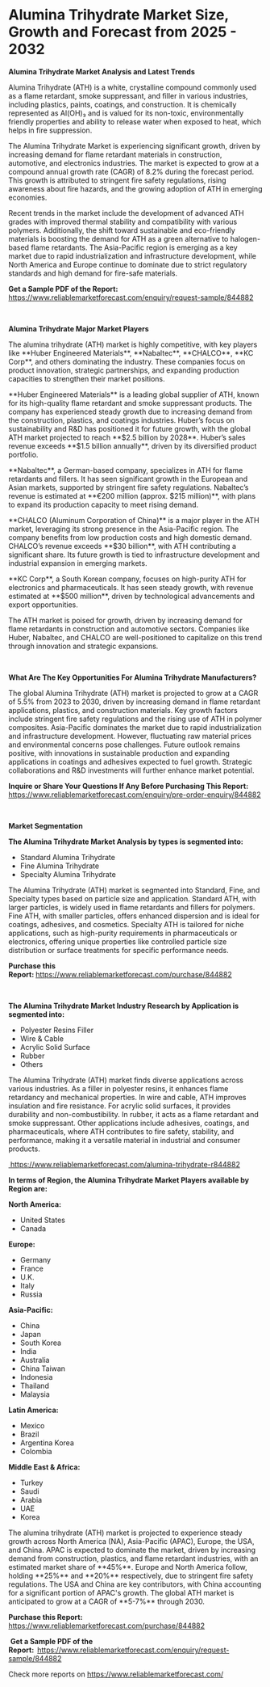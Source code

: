<p><h1>Alumina Trihydrate Market Size, Growth and Forecast from 2025 - 2032</h1></p><p><strong>Alumina Trihydrate Market Analysis and Latest Trends</strong></p>
<p><p>Alumina Trihydrate (ATH) is a white, crystalline compound commonly used as a flame retardant, smoke suppressant, and filler in various industries, including plastics, paints, coatings, and construction. It is chemically represented as Al(OH)₃ and is valued for its non-toxic, environmentally friendly properties and ability to release water when exposed to heat, which helps in fire suppression.</p><p>The Alumina Trihydrate Market is experiencing significant growth, driven by increasing demand for flame retardant materials in construction, automotive, and electronics industries. The market is expected to grow at a compound annual growth rate (CAGR) of 8.2% during the forecast period. This growth is attributed to stringent fire safety regulations, rising awareness about fire hazards, and the growing adoption of ATH in emerging economies.</p><p>Recent trends in the market include the development of advanced ATH grades with improved thermal stability and compatibility with various polymers. Additionally, the shift toward sustainable and eco-friendly materials is boosting the demand for ATH as a green alternative to halogen-based flame retardants. The Asia-Pacific region is emerging as a key market due to rapid industrialization and infrastructure development, while North America and Europe continue to dominate due to strict regulatory standards and high demand for fire-safe materials.</p></p>
<p><strong>Get a Sample PDF of the Report:&nbsp;</strong> <a href="https://www.reliablemarketforecast.com/enquiry/request-sample/844882?utm_campaign=2237&utm_medium=2&utm_source=Github&utm_content=ia&utm_term=26012025&utm_id=alumina-trihydrate">https://www.reliablemarketforecast.com/enquiry/request-sample/844882</a></p>
<p>&nbsp;</p>
<p><strong>Alumina Trihydrate Major Market Players</strong></p>
<p><p>The alumina trihydrate (ATH) market is highly competitive, with key players like **Huber Engineered Materials**, **Nabaltec**, **CHALCO**, **KC Corp**, and others dominating the industry. These companies focus on product innovation, strategic partnerships, and expanding production capacities to strengthen their market positions.</p><p>**Huber Engineered Materials** is a leading global supplier of ATH, known for its high-quality flame retardant and smoke suppressant products. The company has experienced steady growth due to increasing demand from the construction, plastics, and coatings industries. Huber’s focus on sustainability and R&D has positioned it for future growth, with the global ATH market projected to reach **$2.5 billion by 2028**. Huber’s sales revenue exceeds **$1.5 billion annually**, driven by its diversified product portfolio.</p><p>**Nabaltec**, a German-based company, specializes in ATH for flame retardants and fillers. It has seen significant growth in the European and Asian markets, supported by stringent fire safety regulations. Nabaltec’s revenue is estimated at **€200 million (approx. $215 million)**, with plans to expand its production capacity to meet rising demand.</p><p>**CHALCO (Aluminum Corporation of China)** is a major player in the ATH market, leveraging its strong presence in the Asia-Pacific region. The company benefits from low production costs and high domestic demand. CHALCO’s revenue exceeds **$30 billion**, with ATH contributing a significant share. Its future growth is tied to infrastructure development and industrial expansion in emerging markets.</p><p>**KC Corp**, a South Korean company, focuses on high-purity ATH for electronics and pharmaceuticals. It has seen steady growth, with revenue estimated at **$500 million**, driven by technological advancements and export opportunities.</p><p>The ATH market is poised for growth, driven by increasing demand for flame retardants in construction and automotive sectors. Companies like Huber, Nabaltec, and CHALCO are well-positioned to capitalize on this trend through innovation and strategic expansions.</p></p>
<p>&nbsp;</p>
<p><strong>What Are The Key Opportunities For Alumina Trihydrate Manufacturers?</strong></p>
<p><p>The global Alumina Trihydrate (ATH) market is projected to grow at a CAGR of 5.5% from 2023 to 2030, driven by increasing demand in flame retardant applications, plastics, and construction materials. Key growth factors include stringent fire safety regulations and the rising use of ATH in polymer composites. Asia-Pacific dominates the market due to rapid industrialization and infrastructure development. However, fluctuating raw material prices and environmental concerns pose challenges. Future outlook remains positive, with innovations in sustainable production and expanding applications in coatings and adhesives expected to fuel growth. Strategic collaborations and R&D investments will further enhance market potential.</p></p>
<p><strong>Inquire or Share Your Questions If Any Before Purchasing This Report:</strong> <a href="https://www.reliablemarketforecast.com/enquiry/pre-order-enquiry/844882?utm_campaign=2237&utm_medium=2&utm_source=Github&utm_content=ia&utm_term=26012025&utm_id=alumina-trihydrate">https://www.reliablemarketforecast.com/enquiry/pre-order-enquiry/844882</a></p>
<p>&nbsp;</p>
<p><strong>Market Segmentation</strong></p>
<p><strong>The Alumina Trihydrate Market Analysis by types is segmented into:</strong></p>
<p><ul><li>Standard Alumina Trihydrate</li><li>Fine Alumina Trihydrate</li><li>Specialty Alumina Trihydrate</li></ul></p>
<p><p>The Alumina Trihydrate (ATH) market is segmented into Standard, Fine, and Specialty types based on particle size and application. Standard ATH, with larger particles, is widely used in flame retardants and fillers for polymers. Fine ATH, with smaller particles, offers enhanced dispersion and is ideal for coatings, adhesives, and cosmetics. Specialty ATH is tailored for niche applications, such as high-purity requirements in pharmaceuticals or electronics, offering unique properties like controlled particle size distribution or surface treatments for specific performance needs.</p></p>
<p><strong>Purchase this Report:&nbsp;</strong><a href="https://www.reliablemarketforecast.com/purchase/844882?utm_campaign=2237&utm_medium=2&utm_source=Github&utm_content=ia&utm_term=26012025&utm_id=alumina-trihydrate">https://www.reliablemarketforecast.com/purchase/844882</a></p>
<p>&nbsp;</p>
<p><strong>The Alumina Trihydrate Market Industry Research by Application is segmented into:</strong></p>
<p><ul><li>Polyester Resins Filler</li><li>Wire & Cable</li><li>Acrylic Solid Surface</li><li>Rubber</li><li>Others</li></ul></p>
<p><p>The Alumina Trihydrate (ATH) market finds diverse applications across various industries. As a filler in polyester resins, it enhances flame retardancy and mechanical properties. In wire and cable, ATH improves insulation and fire resistance. For acrylic solid surfaces, it provides durability and non-combustibility. In rubber, it acts as a flame retardant and smoke suppressant. Other applications include adhesives, coatings, and pharmaceuticals, where ATH contributes to fire safety, stability, and performance, making it a versatile material in industrial and consumer products.</p></p>
<p><a href="https://www.reliablemarketforecast.com/alumina-trihydrate-r844882?utm_campaign=2237&utm_medium=2&utm_source=Github&utm_content=ia&utm_term=26012025&utm_id=alumina-trihydrate">&nbsp;https://www.reliablemarketforecast.com/alumina-trihydrate-r844882</a></p>
<p><strong>In terms of Region, the Alumina Trihydrate Market Players available by Region are:</strong></p>
<p>
    <p> <strong> North America: </strong>
        <ul>
            <li>United States</li>
            <li>Canada</li>
        </ul>
        </p> 
    <p> <strong> Europe: </strong>
        <ul>
            <li>Germany</li>
            <li>France</li>
            <li>U.K.</li>
            <li>Italy</li>
            <li>Russia</li>
        </ul>
        </p> 
    <p> <strong> Asia-Pacific: </strong>
        <ul>
            <li>China</li>
            <li>Japan</li>
            <li>South Korea</li>
            <li>India</li>
            <li>Australia</li>
            <li>China Taiwan</li>
            <li>Indonesia</li>
            <li>Thailand</li>
            <li>Malaysia</li>
        </ul>
        </p> 
    <p> <strong> Latin America: </strong>
        <ul>
            <li>Mexico</li>
            <li>Brazil</li>
            <li>Argentina Korea</li>
            <li>Colombia</li>
        </ul>
        </p> 
    <p> <strong> Middle East & Africa: </strong>
        <ul>
            <li>Turkey</li>
            <li>Saudi</li>
            <li>Arabia</li>
            <li>UAE</li>
            <li>Korea</li>
        </ul>
    </p>
    </p>
<p><p>The alumina trihydrate (ATH) market is projected to experience steady growth across North America (NA), Asia-Pacific (APAC), Europe, the USA, and China. APAC is expected to dominate the market, driven by increasing demand from construction, plastics, and flame retardant industries, with an estimated market share of **45%**. Europe and North America follow, holding **25%** and **20%** respectively, due to stringent fire safety regulations. The USA and China are key contributors, with China accounting for a significant portion of APAC's growth. The global ATH market is anticipated to grow at a CAGR of **5-7%** through 2030.</p></p>
<p><strong>Purchase this Report: </strong><a href="https://www.reliablemarketforecast.com/purchase/844882?utm_campaign=2237&utm_medium=2&utm_source=Github&utm_content=ia&utm_term=26012025&utm_id=alumina-trihydrate">https://www.reliablemarketforecast.com/purchase/844882</a></p>
<p>&nbsp;<strong>Get a Sample PDF of the Report:&nbsp;&nbsp;</strong><a href="https://www.reliablemarketforecast.com/enquiry/request-sample/844882?utm_campaign=2237&utm_medium=2&utm_source=Github&utm_content=ia&utm_term=26012025&utm_id=alumina-trihydrate">https://www.reliablemarketforecast.com/enquiry/request-sample/844882</a></p>
<p><strong></strong></p>
<p>Check more reports on <a href="https://www.reliablemarketforecast.com/?utm_campaign=2237&utm_medium=2&utm_source=Github&utm_content=ia&utm_term=26012025&utm_id=alumina-trihydrate">https://www.reliablemarketforecast.com/</a></p>